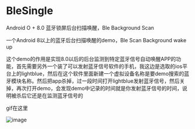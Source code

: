 # BleSingle
Android O + 8.0 蓝牙锁屏后台扫描唤醒，Ble Background Scan

一个Android 8以上的蓝牙后台扫描唤醒的demo，Ble Scan Background wake up

这个demo的作用是实现8.0以后的后台监测到特定蓝牙信号自动唤醒APP的功能，首先需要另外一个装了可以发射蓝牙信号软件的手机，我这边是选取的ios平台上的lightblue，然后在这个软件里面新建一个虚拟设备名称是要demo搜索的蓝牙模块名称。然后把app杀掉，过一段时间打开lightblue发射蓝牙信号，然后关掉，再次打开demo，会发现demo中记录的时间就是你发射蓝牙信号的时间，说明被杀后它还是在监测蓝牙信号的

gif在这里

![image](https://img-blog.csdnimg.cn/20190417170408507.gif)
